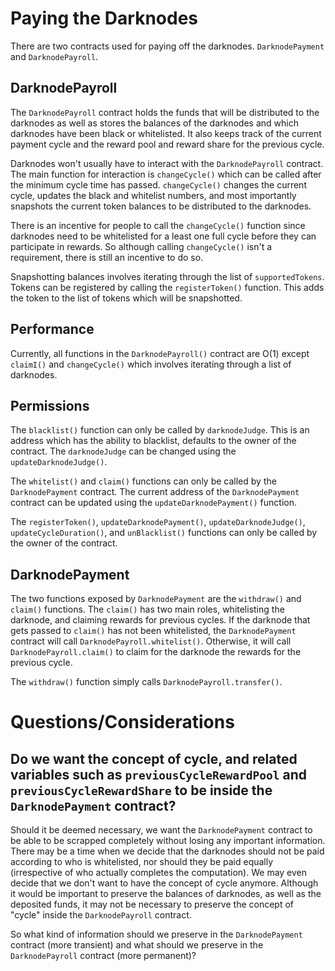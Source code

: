 # Paying the Darknodes

There are two contracts used for paying off the darknodes. `DarknodePayment` and `DarknodePayroll`.


## DarknodePayroll

The `DarknodePayroll` contract holds the funds that will be distributed to the darknodes as well as stores the balances of the darknodes and which darknodes have been black or whitelisted. It also keeps track of the current payment cycle and the reward pool and reward share for the previous cycle.

Darknodes won't usually have to interact with the `DarknodePayroll` contract. The main function for interaction is `changeCycle()` which can be called after the minimum cycle time has passed. `changeCycle()` changes the current cycle, updates the black and whitelist numbers, and most importantly snapshots the current token balances to be distributed to the darknodes.

There is an incentive for people to call the `changeCycle()` function since darknodes need to be whitelisted for a least one full cycle before they can participate in rewards. So although calling `changeCycle()` isn't a requirement, there is still an incentive to do so.

Snapshotting balances involves iterating through the list of `supportedTokens`. Tokens can be registered by calling the `registerToken()` function. This adds the token to the list of tokens which will be snapshotted.

## Performance

Currently, all functions in the `DarknodePayroll()` contract are O(1) except `claimI()` and `changeCycle()` which involves iterating through a list of darknodes.

## Permissions

The `blacklist()` function can only be called by `darknodeJudge`. This is an address which has the ability to blacklist, defaults to the owner of the contract. The `darknodeJudge` can be changed using the `updateDarknodeJudge()`.

The `whitelist()` and `claim()` functions can only be called by the `DarknodePayment` contract. The current address of the `DarknodePayment` contract can be updated using the `updateDarknodePayment()` function.

The `registerToken()`, `updateDarknodePayment()`, `updateDarknodeJudge()`, `updateCycleDuration()`, and `unBlacklist()` functions can only be called by the owner of the contract.



## DarknodePayment

The two functions exposed by `DarknodePayment` are the `withdraw()` and `claim()` functions. The `claim()` has two main roles, whitelisting the darknode, and claiming rewards for previous cycles. If the darknode that gets passed to `claim()` has not been whitelisted, the `DarknodePayment` contract will call `DarknodePayroll.whitelist()`. Otherwise, it will call `DarknodePayroll.claim()` to claim for the darknode the rewards for the previous cycle.

The `withdraw()` function simply calls `DarknodePayroll.transfer()`.


# Questions/Considerations

## Do we want the concept of cycle, and related variables such as `previousCycleRewardPool` and `previousCycleRewardShare` to be inside the `DarknodePayment` contract?

Should it be deemed necessary, we want the `DarknodePayment` contract to be able to be scrapped completely without losing any important information. There may be a time when we decide that the darknodes should not be paid according to who is whitelisted, nor should they be paid equally (irrespective of who actually completes the computation). We may even decide that we don't want to have the concept of cycle anymore. Although it would be important to preserve the balances of darknodes, as well as the deposited funds, it may not be necessary to preserve the concept of "cycle" inside the `DarknodePayroll` contract.

So what kind of information should we preserve in the `DarknodePayment` contract (more transient) and what should we preserve in the `DarknodePayroll` contract (more permanent)?
